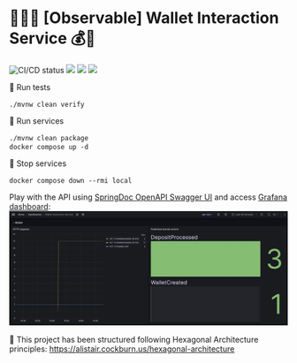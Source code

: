 # 🧙‍♂️🔎 [Observable] Wallet Interaction Service 💰💸

![CI/CD status](https://github.com/erickgualpa/observable-wallet-interaction-service/actions/workflows/maven.yml/badge.svg)
[![](https://img.shields.io/badge/Spring%20Boot%20Version-3.3.4-blue)](/pom.xml)
[![](https://img.shields.io/badge/Java%20Version-21-blue)](/pom.xml)
[![](https://img.shields.io/badge/Kotlin%20Version-2.0.0-blue)](/pom.xml)

🧪 Run tests
<br>

```shell script
./mvnw clean verify
```

🚀 Run services
<br>

```shell script
./mvnw clean package
docker compose up -d
```

🌃 Stop services
<br>

```shell script
docker compose down --rmi local
```

Play with the API using [SpringDoc OpenAPI Swagger UI](http://localhost:8080/swagger-ui/index.html) and
access [Grafana dashboard](http://localhost:3000/d/da840768-d79b-46c5-8c09-95bb9e2a148b/wallet-interaction-service?orgId=1&refresh=5s):
![Grafana dashboard](etc/grafana-dashboard.png)

📣 This project has been structured following Hexagonal Architecture principles:
https://alistair.cockburn.us/hexagonal-architecture
